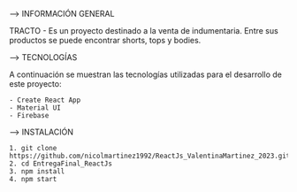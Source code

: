 --> INFORMACIÓN GENERAL

TRACTO - Es un proyecto destinado a la venta de indumentaria. Entre sus productos se puede encontrar shorts, tops y bodies. 

--> TECNOLOGÍAS

A continuación se muestran las tecnologías utilizadas para el desarrollo de este proyecto:

    - Create React App
    - Material UI
    - Firebase

--> INSTALACIÓN

    1. git clone https://github.com/nicolmartinez1992/ReactJs_ValentinaMartinez_2023.git
    2. cd EntregaFinal_ReactJs
    3. npm install
    4. npm start